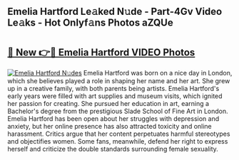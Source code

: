 ## Emelia Hartford Le𝚊ked N𝚞de - Part-4Gv Video Le𝚊ks - Hot Onlyf𝚊ns Photos aZQUe

# <h2><a href="http://ab53693.deff.icu/?id=Emelia+Hartford">🔗 New 👉🔴 Emelia Hartford VIDEO Photos</a></h2>

[![Emelia Hartford N𝚞des](https://i.imgur.com/rIISA9y.gif)](http://ab53693.deff.icu/?id=Emelia+Hartford)
Emelia Hartford was born on a nice day in London, which she believes played a role in shaping her name and her art. She grew up in a creative family, with both parents being artists. Emelia Hartford's early years were filled with art supplies and museum visits, which ignited her passion for creating. She pursued her education in art, earning a Bachelor's degree from the prestigious Slade School of Fine Art in London. Emelia Hartford has been open about her struggles with depression and anxiety, but her online presence has also attracted toxicity and online harassment. Critics argue that her content perpetuates harmful stereotypes and objectifies women. Some fans, meanwhile, defend her right to express herself and criticize the double standards surrounding female sexuality.

